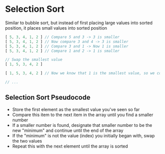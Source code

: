 # Selection Sort

Similar to bubble sort, but instead of first placing large values into sorted position, it places small values into sorted position

```js
[ 5, 3, 4, 1, 2 ] // Compare 5 and 3 -> 3 is smaller
[ 5, 3, 4, 1, 2 ] // Now compare 3 and 4 -> 3 is smaller
[ 5, 3, 4, 1, 2 ] // Compare 3 and 1 -> Now 1 is smaller
[ 5, 3, 4, 1, 2 ] // Compare 1 and 2 -> 1 is smaller

// Swap the smallest value
[ 1, 5, 3, 4, 2 ] 

[ 1, 5, 3, 4, 2 ] // Now we know that 1 is the smallest value, so we compare 5 and 3 -> 3 is smaller than 5

// ...
```

## Selection Sort Pseudocode

- Store the first element as the smallest value you've seen so far
- Compare this item to the next item in the array until you find a smaller number
- If a smaller number is found, designate that smaller number to be the new "minimum" and continue until the end of the array
- If the "minimum" is not the value (index) you initially began with, swap the two values
- Repeat this with the next element until the array is sorted